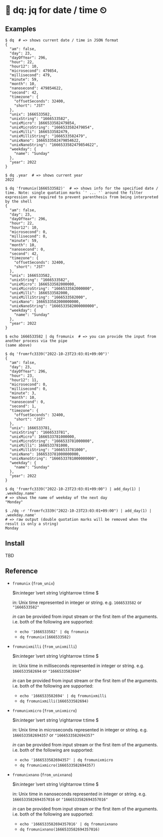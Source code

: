 # 📅 dq: jq for date / time ⏲

## Examples

```
$ dq  # => shows current date / time in JSON format
{
  "am": false,
  "day": 23,
  "dayOfYear": 296,
  "hour": 22,
  "hour12": 10,
  "microsecond": 479854,
  "millisecond": 479,
  "minute": 59,
  "month": 10,
  "nanosecond": 479854622,
  "second": 42,
  "timezone": {
    "offsetSeconds": 32400,
    "short": "JST"
  },
  "unix": 1666533582,
  "unixString": "1666533582",
  "unixMicro": 1666533582479854,
  "unixMicroString": "1666533582479854",
  "unixMilli": 1666533582479,
  "unixMilliString": "1666533582479",
  "unixNano": 1666533582479854622,
  "unixNanoString": "1666533582479854622",
  "weekday": {
    "name": "Sunday"
  },
  "year": 2022
}
```

```
$ dq .year  # => shows current year
2022
```

```
$ dq 'fromunix(1666533582)'  # => shows info for the specified date / time. Note: single quotation marks `' ... '` around the filter expression are required to prevent parenthesis from being interpreted by the shell
{
  "am": false,
  "day": 23,
  "dayOfYear": 296,
  "hour": 22,
  "hour12": 10,
  "microsecond": 0,
  "millisecond": 0,
  "minute": 59,
  "month": 10,
  "nanosecond": 0,
  "second": 42,
  "timezone": {
    "offsetSeconds": 32400,
    "short": "JST"
  },
  "unix": 1666533582,
  "unixString": "1666533582",
  "unixMicro": 1666533582000000,
  "unixMicroString": "1666533582000000",
  "unixMilli": 1666533582000,
  "unixMilliString": "1666533582000",
  "unixNano": 1666533582000000000,
  "unixNanoString": "1666533582000000000",
  "weekday": {
    "name": "Sunday"
  },
  "year": 2022
}
```

```
$ echo 1666533582 | dq fromunix  # => you can provide the input from another process via the pipe
(same above)
```

```
$ dq 'fromrfc3339("2022-10-23T23:03:01+09:00")'
{
  "am": false,
  "day": 23,
  "dayOfYear": 296,
  "hour": 23,
  "hour12": 11,
  "microsecond": 0,
  "millisecond": 0,
  "minute": 3,
  "month": 10,
  "nanosecond": 0,
  "second": 1,
  "timezone": {
    "offsetSeconds": 32400,
    "short": "JST"
  },
  "unix": 1666533781,
  "unixString": "1666533781",
  "unixMicro": 1666533781000000,
  "unixMicroString": "1666533781000000",
  "unixMilli": 1666533781000,
  "unixMilliString": "1666533781000",
  "unixNano": 1666533781000000000,
  "unixNanoString": "1666533781000000000",
  "weekday": {
    "name": "Sunday"
  },
  "year": 2022
}
```

```
$ dq 'fromrfc3339("2022-10-23T23:03:01+09:00") | add_day(1) | .weekday.name'
# => shows the name of weekday of the next day
"Monday"
```

```
$ ./dq -r 'fromrfc3339("2022-10-23T23:03:01+09:00") | add_day(1) | .weekday.name'
# => raw output (double quotation marks will be removed when the result is only a string)
Monday
```

## Install

TBD


## Reference

- `fromunix` (`from_unix`)

    $in:integer \vert string \rightarrow t:time $

    in: Unix time represented in integer or string. e.g. `1666533582` or `"1666533582"`

    $in$ can be provided from input stream or the first item of the arguments. i.e. both of the following are supported:

    - `echo '1666533582' | dq fromunix`
    - `dq fromunix(1666533582)`


- `fromunixmilli` (`from_unixmilli`)

    $in:integer \vert string \rightarrow t:time $

    in: Unix time in milliseconds represented in integer or string. e.g. `1666533582694` or `"1666533582694"`

    $in$ can be provided from input stream or the first item of the arguments. i.e. both of the following are supported:

    - `echo '1666533582694' | dq fromunixmilli`
    - `dq fromunixmilli(1666533582694)`


- `fromunixmicro` (`from_unixmicro`)

    $in:integer \vert string \rightarrow t:time $

    in: Unix time in microseconds represented in integer or string. e.g. `1666533582694357` or `"1666533582694357"`

    $in$ can be provided from input stream or the first item of the arguments. i.e. both of the following are supported:

    - `echo '1666533582694357' | dq fromunixmicro`
    - `dq fromunixmicro(1666533582694357)`


- `fromunixnano` (`from_unixnano`)

    $in:integer \vert string \rightarrow t:time $

    in: Unix time in nanoseconds represented in integer or string. e.g. `1666533582694357016` or `"1666533582694357016"`

    $in$ can be provided from input stream or the first item of the arguments. i.e. both of the following are supported:

    - `echo '1666533582694357016' | dq fromunixnano`
    - `dq fromunixnano(1666533582694357016)`
